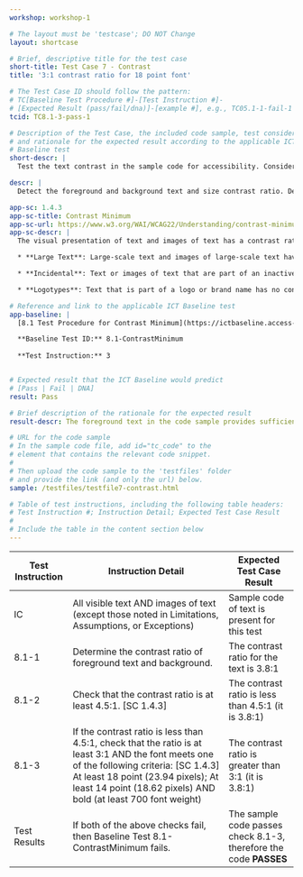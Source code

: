 ```yaml
---
workshop: workshop-1

# The layout must be 'testcase'; DO NOT Change
layout: shortcase

# Brief, descriptive title for the test case
short-title: Test Case 7 - Contrast
title: '3:1 contrast ratio for 18 point font'

# The Test Case ID should follow the pattern: 
# TC[Baseline Test Procedure #]-[Test Instruction #]-
# [Expected Result (pass/fail/dna)]-[example #], e.g., TC05.1-1-fail-1
tcid: TC8.1-3-pass-1

# Description of the Test Case, the included code sample, test considerations,
# and rationale for the expected result according to the applicable ICT
# Baseline test
short-descr: |
  Test the text contrast in the sample code for accessibility. Consider the principles of Perceiveable, Operable, Understandable, and Robust as they relate to text contrast. In particular consider the applicable Success Criterion from the Web Content Accessibility Guidelines noted below.

descr: |
  Detect the foreground and background text and size contrast ratio. Determine whether contrast ratio is sufficient based on size and weight of the font. The text in the code sample is 18 point font with sufficient contrast at greater than 3:1 between the foreground and background.

app-sc: 1.4.3
app-sc-title: Contrast Minimum
app-sc-url: https://www.w3.org/WAI/WCAG22/Understanding/contrast-minimum.html
app-sc-descr: |
  The visual presentation of text and images of text has a contrast ratio of at least 4.5:1, except for the following:

  * **Large Text**: Large-scale text and images of large-scale text have a contrast ratio of at least 3:1;

  * **Incidental**: Text or images of text that are part of an inactive user interface component, that are pure decoration, that are not visible to anyone, or that are part of a picture that contains significant other visual content, have no contrast requirement.

  * **Logotypes**: Text that is part of a logo or brand name has no contrast requirement.

# Reference and link to the applicable ICT Baseline test
app-baseline: |
  [8.1 Test Procedure for Contrast Minimum](https://ictbaseline.access-board.gov/08Contrast/#81-test-procedure-for-contrast-minimum)

  **Baseline Test ID:** 8.1-ContrastMinimum
    
  **Test Instruction:** 3


# Expected result that the ICT Baseline would predict
# [Pass | Fail | DNA]
result: Pass

# Brief description of the rationale for the expected result
result-descr: The foreground text in the code sample provides sufficient contrast (greaer than 3:1) based on the text size (18 point font), foreground color, and background color.

# URL for the code sample
# In the sample code file, add id="tc_code" to the 
# element that contains the relevant code snippet.
#
# Then upload the code sample to the 'testfiles' folder 
# and provide the link (and only the url) below.
sample: /testfiles/testfile7-contrast.html

# Table of test instructions, including the following table headers: 
# Test Instruction #; Instruction Detail; Expected Test Case Result
#
# Include the table in the content section below
---
```

| Test Instruction | Instruction Detail | Expected Test Case Result |
|------------------|--------------------|---------------------------|
|IC| All visible text AND images of text (except those noted in Limitations, Assumptions, or Exceptions)| Sample code of text is present for this test |
| 8.1-1| Determine the contrast ratio of foreground text and background. | The contrast ratio for the text is 3.8:1 | 
| 8.1-2| Check that the contrast ratio is at least 4.5:1. [SC 1.4.3] | The contrast ratio is less than 4.5:1 (it is 3.8:1) |
| 8.1-3| If the contrast ratio is less than 4.5:1, check that the ratio is at least 3:1 AND the font meets one of the following criteria: [SC 1.4.3] At least 18 point (23.94 pixels); At least 14 point (18.62 pixels) AND bold (at least 700 font weight) | The contrast ratio is greater than 3:1 (it is 3.8:1) |
| Test Results | If both of the above checks fail, then Baseline Test 8.1-ContrastMinimum fails. | The sample code passes check 8.1-3, therefore the code **PASSES** |
